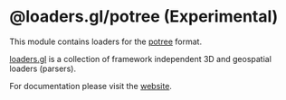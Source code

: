 # @loaders.gl/potree (Experimental)

This module contains loaders for the [potree](https://github.com/potree/potree) format.

[loaders.gl](https://loaders.gl/docs) is a collection of framework independent 3D and geospatial loaders (parsers).

For documentation please visit the [website](https://loaders.gl).
